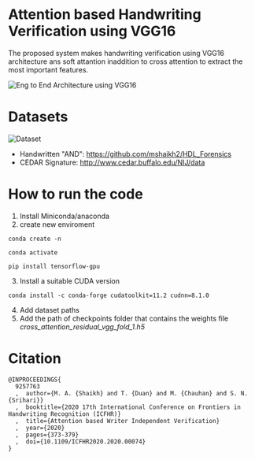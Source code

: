 # Attention based Handwriting Verification using VGG16

The proposed system makes handwriting verification using VGG16 architecture ans soft attantion inaddition to cross attention to extract the most important features.

![Eng to End Architecture using VGG16](../../Images/model.png)



# Datasets

![Dataset](../../Images/Dataset.png)

- Handwritten "AND": https://github.com/mshaikh2/HDL_Forensics
- CEDAR Signature: http://www.cedar.buffalo.edu/NIJ/data

# How to run the code 
1. Install Miniconda/anaconda
2. create new enviroment 
```
conda create -n 

conda activate 

pip install tensorflow-gpu

```
3. Install a suitable CUDA version 

```
conda install -c conda-forge cudatoolkit=11.2 cudnn=8.1.0
```
4. Add dataset paths 
5. Add the path of checkpoints folder that contains the weights file *cross_attention_residual_vgg_fold_1.h5*


# Citation
```
@INPROCEEDINGS{
  9257763
  ,  author={M. A. {Shaikh} and T. {Duan} and M. {Chauhan} and S. N. {Srihari}}
  ,  booktitle={2020 17th International Conference on Frontiers in Handwriting Recognition (ICFHR)}
  ,  title={Attention based Writer Independent Verification}
  ,  year={2020}
  ,  pages={373-379}
  ,  doi={10.1109/ICFHR2020.2020.00074}
}
```

